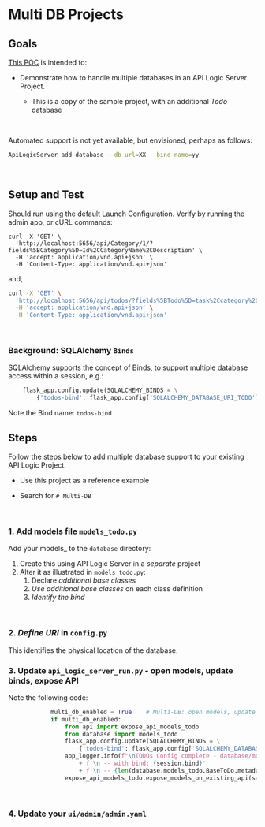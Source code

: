 # Multi DB Projects

## Goals

[This POC](https://github.com/valhuber/MultiDB) is intended to:

* Demonstrate how to handle multiple databases in an API Logic Server Project.

    * This is a copy of the sample project, with an additional _Todo_ database

&nbsp;

Automated support is not yet available, but envisioned, perhaps as follows:

```bash
ApiLogicServer add-database --db_url=XX --bind_name=yy
```

&nbsp;

## Setup and Test

Should run using the default Launch Configuration.  Verify by running the admin app, or cURL commands:

```
curl -X 'GET' \
  'http://localhost:5656/api/Category/1/?fields%5BCategory%5D=Id%2CCategoryName%2CDescription' \
  -H 'accept: application/vnd.api+json' \
  -H 'Content-Type: application/vnd.api+json'
```
and,

```bash
curl -X 'GET' \
  'http://localhost:5656/api/todos/?fields%5BTodo%5D=task%2Ccategory%2Cdate_added%2Cdate_completed%2Cstatus%2Cposition&page%5Boffset%5D=0&page%5Blimit%5D=10&sort=id' \
  -H 'accept: application/vnd.api+json' \
  -H 'Content-Type: application/vnd.api+json'
```

&nbsp;

### Background: SQLAlchemy ```Binds```

SQLAlchemy supports the concept of Binds, to support multiple database access within a session, e.g.:

```python
    flask_app.config.update(SQLALCHEMY_BINDS = \
        {'todos-bind': flask_app.config['SQLALCHEMY_DATABASE_URI_TODO']})
```

Note the Bind name: `todos-bind`


## Steps

Follow the steps below to add multiple database support to your existing API Logic Project.  

* Use this project as a reference example

* Search for ```# Multi-DB```

&nbsp;

### 1. Add models file `models_todo.py`

Add your models_<bind> to the `database` directory:

1. Create this using API Logic Server in a _separate_ project
2. Alter it as illustrated in `models_todo.py`:
    1. Declare _additional base classes_
    2. _Use additional base classes_ on each class definition
    3. _Identify the bind_

&nbsp;

### 2. _Define URI_ in `config.py`

This identifies the physical location of the database.

### 3. Update `api_logic_server_run.py` - open models, update binds, expose API

Note the following code:

```python
            multi_db_enabled = True    # Multi-DB: open models, update binds, expose API
            if multi_db_enabled:
                from api import expose_api_models_todo
                from database import models_todo
                flask_app.config.update(SQLALCHEMY_BINDS = \
                    {'todos-bind': flask_app.config['SQLALCHEMY_DATABASE_URI_TODO']})
                app_logger.info(f"\nTODOs Config complete - database/models_todo.py"
                    + f'\n -- with bind: {session.bind}'
                    + f'\n -- {len(database.models_todo.BaseToDo.metadata.tables)} tables loaded')
                expose_api_models_todo.expose_models_on_existing_api(safrs_api)
```

&nbsp;

### 4. Update your `ui/admin/admin.yaml`


&nbsp;

